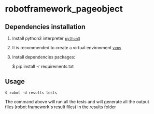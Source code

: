 # robotframework_pageobject

**Dependencies installation**
---

1. Install python3 interpreter [`python3`](https://www.python.org/)
2. It is recommended to create a virtual environment [`venv`](https://docs.python.org/3/library/venv.html)
3. Install dependencies packages:

    $ pip install -r requirements.txt

**Usage**
---


    $ robot -d results tests

The command above will run all the tests and will generate all the output files (robot framework's result files) in the results folder
